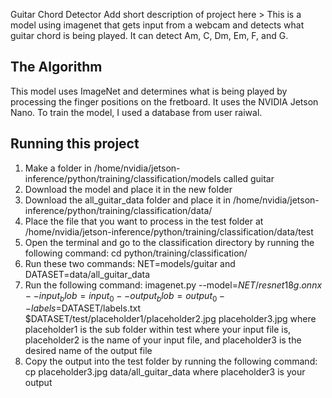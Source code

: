 Guitar Chord Detector
 Add short description of project here > 
 This is a model using imagenet that gets input from a webcam and detects what guitar chord is being played. It can detect Am, C, Dm, Em, F, and G.


## The Algorithm

This model uses ImageNet and determines what is being played by processing the finger positions on the fretboard. It uses the NVIDIA Jetson Nano. To train the model, I used a database from user raiwal.

## Running this project

1. Make a folder in /home/nvidia/jetson-inference/python/training/classification/models called guitar
2. Download the model and place it in the new folder
3. Download the all_guitar_data folder and place it in /home/nvidia/jetson-inference/python/training/classification/data/
4. Place the file that you want to process in the test folder at /home/nvidia/jetson-inference/python/training/classification/data/test
6. Open the terminal and go to the classification directory by running the following command: cd python/training/classification/
7. Run these two commands: NET=models/guitar and DATASET=data/all_guitar_data
8. Run the following command: imagenet.py --model=$NET/resnet18g.onnx --input_blob=input_0 --output_blob=output_0 --labels=$DATASET/labels.txt $DATASET/test/placeholder1/placeholder2.jpg placeholder3.jpg where placeholder1 is the sub folder within test where your input file is, placeholder2 is the name of your input file, and placeholder3 is the desired name of the output file
9. Copy the output into the test folder by running the following command: cp placeholder3.jpg data/all_guitar_data where placeholder3 is your output
